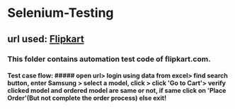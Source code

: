 # Selenium-Testing
## url used: [Flipkart](https://www.flipkart.com/)

### This folder contains automation test code of flipkart.com.
#### Test case flow: ##### open url> login using data from excel> find search button, enter Samsung > select a model, click > click 'Go to Cart'> verify clicked model and ordered model are same or not, if same click on 'Place Order'(But not complete the order process) else exit!




